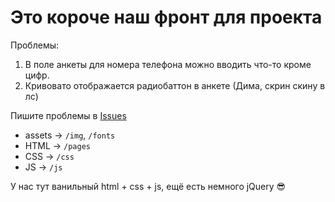 # Это короче наш фронт для проекта

Проблемы:

1. В поле анкеты для номера телефона можно вводить что-то кроме цифр.
2. Кривовато отображается радиобаттон в анкете (Дима, скрин скину в лс)

Пишите проблемы в [Issues](https://github.com/IKIT-Group/Student-Project/issues)

- assets -> `/img`, `/fonts`
- HTML -> `/pages`
- CSS -> `/css`
- JS -> `/js`

У нас тут ванильный html + css + js, ещё есть немного jQuery 😎
